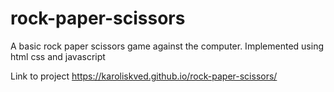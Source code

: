 # rock-paper-scissors

A basic rock paper scissors game against the computer. Implemented using html css and javascript

Link to project https://karoliskved.github.io/rock-paper-scissors/
